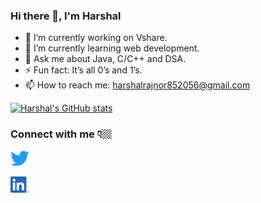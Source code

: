 ### Hi there 👋, I'm Harshal


- 🔭 I’m currently working on Vshare.
- 🌱 I’m currently learning web development.
- 💬 Ask me about Java, C/C++ and DSA.
- ⚡ Fun fact: It’s all 0’s and 1’s.
- 📫 How to reach me: harshalrajnor852056@gmail.com

[![Harshal's GitHub stats](https://github-readme-stats.vercel.app/api?username=HarshalRajnoor&theme=dark)](https://github.com/harshal-rajnoor/github-readme-stats)

### Connect with me 👇🏼

<a href="https://twitter.com/NeoFromMatrix01"><img src="images/twitter.png" width="30px" ></a>

<a href="https://www.linkedin.com/in/harshal-rajnoor-403028195/"><img src="images/linkedin.png" width="30px" ></a>
